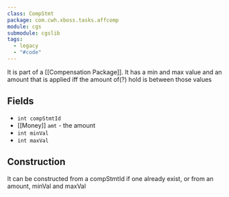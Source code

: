 ```yaml
---
class: CompStmt
package: com.cwh.xboss.tasks.affcomp
module: cgs
submodule: cgslib
tags:
  - legacy
  - "#code"
---
```

It is part of a [[Compensation Package]]. It has a min and max value and an amount that is applied iff the amount of(?) hold is between those values

## Fields

- `int compStmtId`
- [[Money]] `amt` - the amount
- `int minVal`
- `int maxVal`
## Construction

It can be constructed from a compStmtId if one already exist, or from an amount, minVal and maxVal

